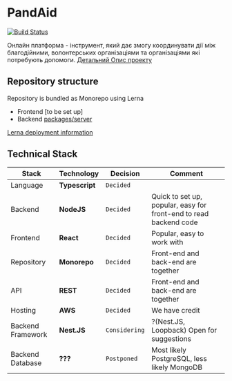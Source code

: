 # PandAid
[![Build Status](https://github.com/wixplosives/sample-monorepo/workflows/tests/badge.svg)](https://github.com/wixplosives/sample-monorepo/actions)

Онлайн платформа - інструмент, який дає змогу координувати дії між благодійними, волонтерських організаціями та організаціями які потребують допомоги. [Детальний Опис проекту](https://github.com/hospitalrun-ua/pandaid/wiki)

## Repository structure
Repository is bundled as Monorepo using Lerna
- Frontend [to be set up]
- Backend [packages/server](https://github.com/hospitalrun-ua/pandaid/tree/master/packages/server)

[Lerna deployment information](https://github.com/hospitalrun-ua/pandaid/blob/master/DEPLOYMENT.md)

## Technical Stack

Stack | Technology | Decision | Comment
--- | --- | --- | ---
Language | **Typescript** | `Decided` |
Backend | **NodeJS** | `Decided` | Quick to set up, popular, easy for front-end to read backend code
Frontend | **React** | `Decided` | Popular, easy to work with
Repository | **Monorepo** | `Decided` | Front-end and back-end are together
API | **REST** | `Decided` | Front-end and back-end are together
Hosting | **AWS** | `Decided` | We have credit
Backend Framework | **Nest.JS** | `Considering` | ?(Nest.JS, Loopback) Open for suggestions
Backend Database | **???** | `Postponed` | Most likely PostgreSQL, less likely MongoDB


